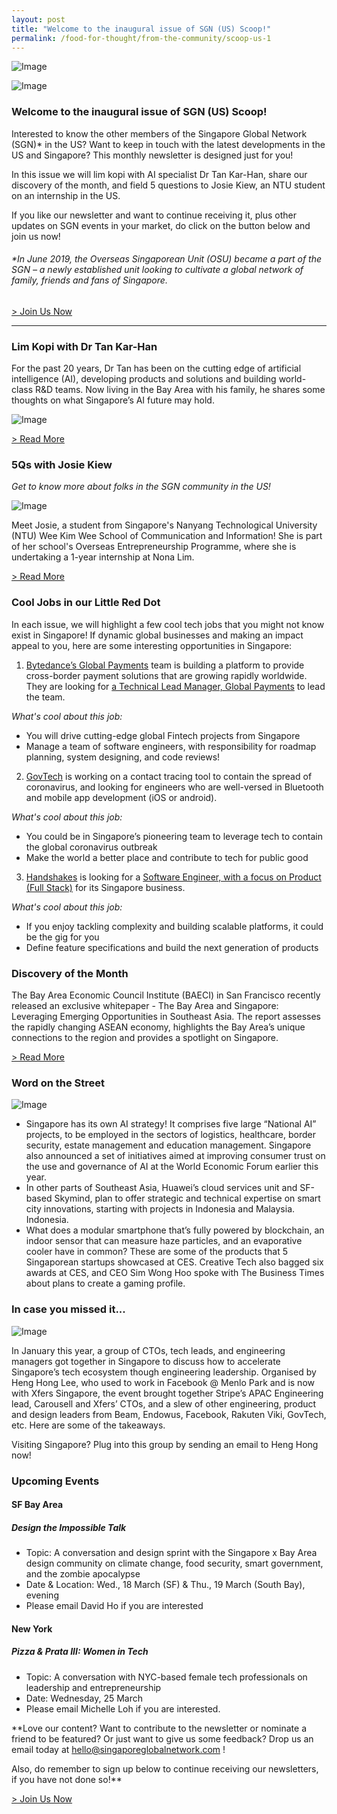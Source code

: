 ```yaml
---
layout: post
title: "Welcome to the inaugural issue of SGN (US) Scoop!"
permalink: /food-for-thought/from-the-community/scoop-us-1
---
```


![Image](/images/stories/2019/scoopheader.png)

![Image](/images/stories/2019/scoopus1.png)

### Welcome to the inaugural issue of SGN (US) Scoop!

Interested to know the other members of the Singapore Global Network (SGN)* in the US? Want to keep in touch with the latest developments in the US and Singapore? This monthly newsletter is designed just for you!

In this issue we will lim kopi with AI specialist Dr Tan Kar-Han, share our discovery of the month, and field 5 questions to Josie Kiew, an NTU student on an internship in the US. 

If you like our newsletter and want to continue receiving it, plus other updates on SGN events in your market, do click on the button below and join us now!

###### *In June 2019, the Overseas Singaporean Unit (OSU) became a part of the SGN – a newly established unit looking to cultivate a global network of family, friends and fans of Singapore.

[> Join Us Now](http://go.gov.sg/sgnemail)

<hr>

### Lim Kopi with Dr Tan Kar-Han

For the past 20 years, Dr Tan has been on the cutting edge of artificial intelligence (AI), developing products and solutions and building world-class R&D teams. Now living in the Bay Area with his family, he shares some thoughts on what Singapore’s AI future may hold.

![Image](/images/stories/2019/scoopus2.png)

[> Read More](https://www.singaporeglobalnetwork.com/food-for-thought/tech-me-to-sg/changing-the-world-with-ai)

### 5Qs with Josie Kiew

_Get to know more about folks in the SGN community in the US!_

![Image](/images/stories/2019/scoopus2.png)

Meet Josie, a student from Singapore's Nanyang Technological University (NTU) Wee Kim Wee School of Communication and Information! She is part of her school's Overseas Entrepreneurship Programme, where she is undertaking a 1-year internship at Nona Lim.

[> Read More](https://www.singaporeglobalnetwork.com/food-for-thought/from-the-community/5qs-josie-kiew)

### Cool Jobs in our Little Red Dot

In each issue, we will highlight a few cool tech jobs that you might not know exist in Singapore! If dynamic global businesses and making an impact appeal to you, here are some interesting opportunities in Singapore:

1. [Bytedance’s Global Payments](https://www.linkedin.com/company/bytedance/) team is building a platform to provide cross-border payment solutions that are growing rapidly worldwide. They are looking for [a Technical Lead Manager, Global Payments](https://job.bytedance.com/en/position/detail/6781706317003229453) to lead the team. 

_What's cool about this job:_
- You will drive cutting-edge global Fintech projects from Singapore
- Manage a team of software engineers, with responsibility for roadmap planning, system designing, and code reviews!

2. [GovTech](Lim_xuan_hong@tech.gov.sg) is working on a contact tracing tool to contain the spread of coronavirus, and looking for engineers who are well-versed in Bluetooth and mobile app development (iOS or android). 

_What's cool about this job:_
- You could be in Singapore’s pioneering team to leverage tech to contain the global coronavirus outbreak
- Make the world a better place and contribute to tech for public good

3. [Handshakes](https://www.handshakes.com.sg/) is looking for a [Software Engineer, with a focus on Product (Full Stack)](https://www.livehire.com/careers/techskillsaccelerator/job/3RFKJ/YIDCD9PRM6/handshake-dc-frontiers-software-engineer-product-full-stack) for its Singapore business. 

_What's cool about this job:_
- If you enjoy tackling complexity and building scalable platforms, it could be the gig for you
- Define feature specifications and build the next generation of products

### Discovery of the Month

The Bay Area Economic Council Institute (BAECI) in San Francisco recently released an exclusive whitepaper - The Bay Area and Singapore: Leveraging Emerging Opportunities in Southeast Asia. The report assesses the rapidly changing ASEAN economy, highlights the Bay Area’s unique connections to the region and provides a spotlight on Singapore. 

[> Read More](https://www.edb.gov.sg/content/dam/edbsite/news-and-resources/resources/Singapore%20And%20The%20Bay%20Area.pdf)

### Word on the Street

![Image](/images/stories/2019/scoopus2.png)

- Singapore has its own AI strategy! It comprises five large “National AI” projects, to be employed in the sectors of logistics, healthcare, border security, estate management and education management. Singapore also announced a set of initiatives aimed at improving consumer trust on the use and governance of AI at the World Economic Forum earlier this year.
- In other parts of Southeast Asia, Huawei’s cloud services unit and SF-based Skymind, plan to offer strategic and technical expertise on smart city innovations, starting with projects in Indonesia and Malaysia. Indonesia.
- What does a modular smartphone that’s fully powered by blockchain, an indoor sensor that can measure haze particles, and an evaporative cooler have in common? These are some of the products that 5 Singaporean startups showcased at CES. Creative Tech also bagged six awards at CES, and CEO Sim Wong Hoo spoke with The Business Times about plans to create a gaming profile.

### In case you missed it...

![Image](/images/stories/2019/scoopus2.png)

In January this year, a group of CTOs, tech leads, and engineering managers got together in Singapore to discuss how to accelerate Singapore’s tech ecosystem though engineering leadership. Organised by Heng Hong Lee, who used to work in Facebook @ Menlo Park and is now with Xfers Singapore, the event brought together Stripe’s APAC Engineering lead, Carousell and Xfers’ CTOs, and a slew of other engineering, product and design leaders from Beam, Endowus, Facebook, Rakuten Viki, GovTech, etc. Here are some of the takeaways.  

Visiting Singapore? Plug into this group by sending an email to Heng Hong now!

### Upcoming Events

#### SF Bay Area

##### Design the Impossible Talk

- Topic: A conversation and design sprint with the Singapore x Bay Area design community on climate change, food security, smart government, and the zombie apocalypse
- Date & Location: Wed., 18 March (SF) & Thu., 19 March (South Bay), evening
- Please email David Ho if you are interested

#### New York

##### Pizza & Prata III: Women in Tech

- Topic: A conversation with NYC-based female tech professionals on leadership and entrepreneurship
- Date: Wednesday, 25 March
- Please email Michelle Loh if you are interested.

**Love our content? Want to contribute to the newsletter or nominate a friend to be featured? Or just want to give us some feedback? Drop us an email today at hello@singaporeglobalnetwork.com !

Also, do remember to sign up below to continue receiving our newsletters, if you have not done so!**

[> Join Us Now](http://go.gov.sg/sgnemail)
